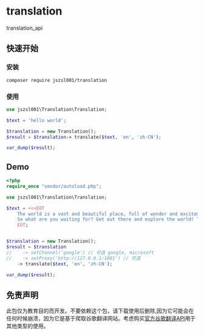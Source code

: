 # translation
translation_api


## 快速开始


### 安装

```shell
composer require jszsl001/translation
```

### 使用
```php
use jszsl001\Translation\Translation;

$text = 'hello world';

$translation = new Translation();
$result = $translation-> translate($text, 'en', 'zh-CN');

var_dump($result);
```

## Demo

```php
<?php
require_once "vendor/autoload.php";

use jszsl001\Translation\Translation;

$text = <<<EOT
    The world is a vast and beautiful place, full of wonder and excitement. There are so many things to see and do, and so many people to meet. We can travel to different countries, learn new languages, and experience different cultures. We can try new foods, meet new people, and make new friends. We can learn new things, expand our horizons, and challenge ourselves. The possibilities are endless.
    So what are you waiting for? Get out there and explore the world! There's a whole world waiting for you to discover.
    EOT;


$translation = new Translation();
$result = $translation
//    -> setChannel('google') // 可选 google, microsoft
//    -> setProxy('http://127.0.0.1:1081') // 可选
    -> translate($text, 'en', 'zh-CN');

var_dump($result);

```


## 免责声明

此包仅为教育目的而开发。不要依赖这个包，请下载使用后删除,因为它可能会在任何时候崩溃，因为它是基于爬取谷歌翻译网站。考虑购买[官方谷歌翻译API](https://cloud.google.com/translate/)用于其他类型的使用。

